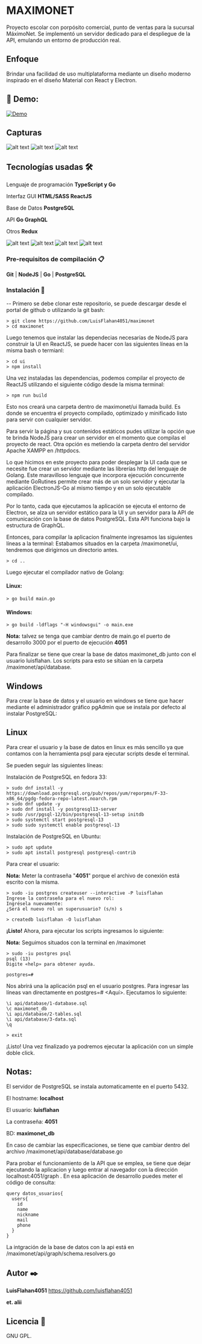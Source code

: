 # MAXIMONET

Proyecto escolar con porpósito comercial, punto de ventas para la sucursal MáximoNet. Se implementó un servidor dedicado para el despliegue de la API, emulando un entorno de producción real.

## Enfoque

Brindar una facilidad de uso multiplataforma mediante un diseño moderno inspirado en el diseño Material con React y Electron.

## 🎥 Demo:

[![Demo](screenshots/frame.png)](https://youtu.be/X8rWtYmasyU)

## Capturas

![alt text](screenshots/Banner.png)
![alt text](screenshots/app.png)
![alt text](screenshots/login.png)

## Tecnologías usadas 🛠️

Lenguaje de programación **TypeScript y Go**

Interfaz GUI **HTML/SASS ReactJS**

Base de Datos **PostgreSQL**

API **Go GraphQL**

Otros **Redux**

![alt text](screenshots/Captura%20de%20pantalla%202021-01-02%20011252.png)
![alt text](screenshots/postgres-dashboard.png)
![alt text](screenshots/server-script.sql.png)
![alt text](screenshots/IMG_20210101_234829.jpg)

### Pre-requisitos de compilación 📋

**Git** | **NodeJS** | **Go** | **PostgreSQL**

### Instalación 🔧

--
Primero se debe clonar este repositorio, se puede descargar desde el portal de github o utilizando la git bash:

```
> git clone https://github.com/LuisFlahan4051/maximonet
> cd maximonet
```

Luego tenemos que instalar las dependecias necesarias de NodeJS para construir la UI en ReactJS, se puede hacer con las siguientes líneas en la misma bash o termianl:

```
> cd ui
> npm install
```

Una vez instaladas las dependencias, podemos compilar el proyecto de ReactJS utilizando el siguiente código desde la misma terminal:

```
> npm run build
```

Esto nos creará una carpeta dentro de maximonet/ui llamada build.
Es donde se encuentra el proyecto compilado, optimizado y minificado listo para servir con cualquier servidor.

Para servir la página y sus contenidos estáticos pudes utilizar la opción que te brinda NodeJS para crear un servidor en el momento que compilas el proyecto de react.
Otra opción es metiendo la carpeta dentro del servidor Apache XAMPP en /httpdocs.

Lo que hicimos en este proyecto para poder desplegar la UI cada que se necesite fue crear un servidor mediante las librerías http del lenguaje de Golang.
Este maravilloso lenguaje que incorpora ejecución concurrente mediante GoRutines permite crear más de un solo servidor y ejecutar la aplicación ElectronJS-Go al mismo tiempo y en un solo ejecutable compilado.

Por lo tanto, cada que ejecutamos la aplicación se ejecuta el entorno de Electron, se alza un servidor estático para la UI y un servidor para la API de comunicación con la base de datos PostgreSQL. Esta API funciona bajo la estructura de GraphQL.

Entonces, para compilar la aplicacion finalmente ingresamos las siguientes líneas a la terminal:
Estabamos situados en la carpeta /maximonet/ui, tendremos que dirigirnos un directorio antes.

```
> cd ..
```

Luego ejecutar el compilador nativo de Golang:

#### Linux:

```
> go build main.go
```

#### Windows:

```
> go build -ldflags "-H windowsgui" -o main.exe
```

**Nota:** talvez se tenga que cambiar dentro de main.go el puerto de desarrollo 3000 por el puerto de ejecución **4051**

Para finalizar se tiene que crear la base de datos maximonet_db junto con el usuario luisflahan. Los scripts para esto se sitúan en la carpeta /maximonet/api/database.

## Windows

Para crear la base de datos y el usuario en windows se tiene que hacer mediante el administrador gráfico pgAdmin que se instala por defecto al instalar PostgreSQL:

## Linux

Para crear el usuario y la base de datos en linux es más sencillo ya que contamos con la herramienta psql para ejecutar scripts desde el terminal.

Se pueden seguir las siguientes líneas:

Instalación de PostgreSQL en fedora 33:

```
> sudo dnf install -y https://download.postgresql.org/pub/repos/yum/reporpms/F-33-x86_64/pgdg-fedora-repo-latest.noarch.rpm
> sudo dnf update -y
> sudo dnf install -y postgresql13-server
> sudo /usr/pgsql-12/bin/postgresql-13-setup initdb
> sudo systemctl start postgresql-13
> sudo sudo systemctl enable postgresql-13
```

Instalación de PostgreSQL en Ubuntu:

```
> sudo apt update
> sudo apt install postgresql postgresql-contrib
```

Para crear el usuario:

**Nota:** Meter la contraseña "**4051**" porque el archivo de conexión está escrito con la misma.

```
> sudo -iu postgres createuser --interactive -P luisflahan
Ingrese la contraseña para el nuevo rol:
Ingrésela nuevamente:
¿Será el nuevo rol un superusuario? (s/n) s

> createdb luisflahan -O luisflahan
```

**¡Listo!** Ahora, para ejecutar los scripts ingresamos lo siguiente:

**Nota:** Seguimos situados con la terminal en /maximonet

```
> sudo -iu postgres psql
psql (13)
Digite «help» para obtener ayuda.

postgres=#
```

Nos abrirá una la aplicación psql en el usuario postgres. Para ingresar las líneas van directamente en postgres=# <Aquí>.
Ejecutamos lo siguiente:

```
\i api/database/1-database.sql
\c maximonet_db
\i api/database/2-tables.sql
\i api/database/3-data.sql
\q

> exit
```

¡Listo! Una vez finalizado ya podremos ejecutar la aplicación con un simple doble click.

## Notas:

El servidor de PostgreSQL se instala automaticamente en el puerto 5432.

El hostname: **localhost**

El usuario: **luisflahan**

La contraseña: **4051**

BD: **maximonet_db**

En caso de cambiar las especificaciones, se tiene que cambiar dentro del archivo /maximonet/api/database/database.go

Para probar el funcionamiento de la API que se emplea, se tiene que dejar ejecutando la aplicacion y luego entrar al navegador con la dirección localhost:4051/graph .
En esa aplicación de desarrollo puedes meter el código de consulta:

```
query datos_usuarios{
  users{
    id
    name
    nickname
    mail
    phone
  }
}
```

La intgración de la base de datos con la api está en /maximonet/api/graph/schema.resolvers.go

## Autor ✒️

**LuisFlahan4051**
https://github.com/luisflahan4051

**et. alii**

## Licencia 📄

GNU GPL.

